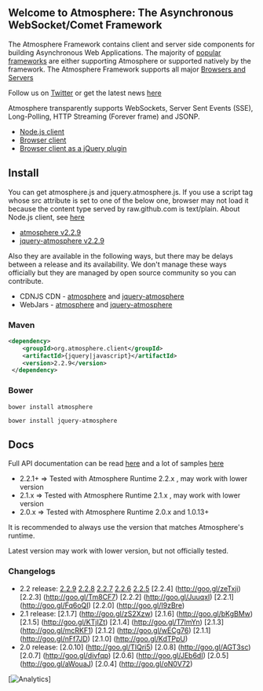## Welcome to Atmosphere: The Asynchronous WebSocket/Comet Framework
The Atmosphere Framework contains client and server side components for building Asynchronous Web Applications. The majority of [popular frameworks](https://github.com/Atmosphere/atmosphere/wiki/Atmosphere-PlugIns-and-Extensions) are either supporting Atmosphere or supported natively by the framework. The Atmosphere Framework supports all major [Browsers and Servers](https://github.com/Atmosphere/atmosphere/wiki/Supported-WebServers-and-Browsers)

Follow us on [Twitter](http://www.twitter.com/atmo_framework) or get the latest news [here](http://async-io.org)

Atmosphere transparently supports WebSockets, Server Sent Events (SSE), Long-Polling, HTTP Streaming (Forever frame) and JSONP.

* [Node.js client](https://github.com/flowersinthesand/atmosphere.js-node)
* [Browser client](https://raw.github.com/Atmosphere/atmosphere-javascript/master/modules/javascript/src/main/webapp/javascript/atmosphere.js)
* [Browser client as a jQuery plugin](https://raw.github.com/Atmosphere/atmosphere-javascript/master/modules/jquery/src/main/webapp/jquery/jquery.atmosphere.js)

## Install
You can get atmosphere.js and jquery.atmosphere.js. If you use a script tag whose src attribute is set to one of the below one, browser may not load it because the content type served by raw.github.com is text/plain. About Node.js client, see [here](https://github.com/flowersinthesand/atmosphere.js-node)

* [atmosphere v2.2.9](https://raw.github.com/Atmosphere/atmosphere-javascript/javascript-project-2.2.9/modules/javascript/src/main/webapp/javascript/atmosphere.js)
* [jquery-atmosphere v2.2.9](https://raw.github.com/Atmosphere/atmosphere-javascript/javascript-project-2.2.9/modules/jquery/src/main/webapp/jquery/jquery.atmosphere.js)

Also they are available in the following ways, but there may be delays between a release and its availability. We don't manage these ways officially but they are managed by open source community so you can contribute.
* CDNJS CDN - [atmosphere](http://cdnjs.com/libraries/atmosphere/) and [jquery-atmosphere](http://cdnjs.com/libraries/jquery.atmosphere/)
* WebJars - [atmosphere](http://search.maven.org/#search%7Cga%7C1%7Cg%3A%22org.webjars%22%20AND%20a%3A%22atmosphere-javascript%22) and [jquery-atmosphere](http://search.maven.org/#search%7Cgav%7C1%7Cg%3A%22org.webjars%22%20AND%20a%3A%22jquery-atmosphere%22)

### Maven

```xml
<dependency>
    <groupId>org.atmosphere.client</groupId>
    <artifactId>{jquery|javascript}</artifactId>
    <version>2.2.9</version>
 </dependency>
```

### Bower

```shell
bower install atmosphere
```
```shell
bower install jquery-atmosphere
```

## Docs

Full API documentation can be read [here](https://github.com/Atmosphere/atmosphere/wiki/jQuery.atmosphere.js-atmosphere.js-API) and a lot of samples [here](https://github.com/Atmosphere/atmosphere-samples)

* 2.2.1+ => Tested with Atmosphere Runtime 2.2.x , may work with lower version
* 2.1.x  => Tested with Atmosphere Runtime 2.1.x , may work with lower version
* 2.0.x  => Tested with Atmosphere Runtime 2.0.x and 1.0.13+

It is recommended to always use the version that matches Atmosphere's runtime.

Latest version may work with lower version, but not officially tested.

### Changelogs

* 2.2 release: [2.2.9](http://goo.gl/GzQJG7) [2.2.8](http://goo.gl/NZPlEq) [2.2.7](http://goo.gl/k4aAWS) [2.2.6](http://goo.gl/cVdMDo) [2.2.5](http://goo.gl/fep4MN) [2.2.4] (http://goo.gl/zeTxji) [2.2.3] (http://goo.gl/Tm8CF7) [2.2.2] (http://goo.gl/JuuqxI) [2.2.1] (http://goo.gl/Fq6oQI) [2.2.0] (http://goo.gl/I9zBre)
* 2.1 release: [2.1.7] (http://goo.gl/zS2Xzw) [2.1.6] (http://goo.gl/bKgBMw) [2.1.5] (http://goo.gl/KTjIZt) [2.1.4] (http://goo.gl/T7lmYn) [2.1.3] (http://goo.gl/mcRKF1) [2.1.2] (http://goo.gl/wECg76) [2.1.1] (http://goo.gl/nFf7JD) [2.1.0] (http://goo.gl/KdTPpU)
* 2.0 release: [2.0.10] (http://goo.gl/TIQri5) [2.0.8] (http://goo.gl/AGT3sc) [2.0.7] (http://goo.gl/divfqp) [2.0.6] (http://goo.gl/JEb6dI) [2.0.5] (http://goo.gl/aWouaJ) [2.0.4] (http://goo.gl/oN0V72) 

[![Analytics](https://ga-beacon.appspot.com/UA-31990725-2/Atmosphere/atmosphere-javascript)]
